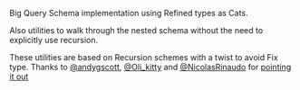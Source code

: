 Big Query Schema implementation using Refined types as Cats.

Also utilities to walk through the nested schema without the need to explicitly use recursion. 

These utilities are based on Recursion schemes with a twist to avoid Fix type. Thanks to [@andygscott](https://twitter.com/andygscott), [@Oli_kitty](https://twitter.com/Oli_kitty) and [@NicolasRinaudo](https://twitter.com/NicolasRinaudo) for [pointing it out](https://twitter.com/NicolasRinaudo/status/1273938027782508545)